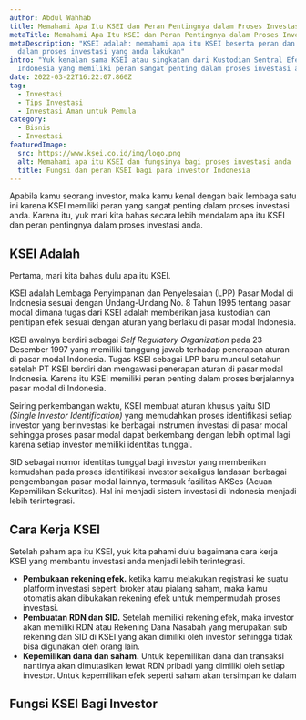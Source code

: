 ```yaml
---
author: Abdul Wahhab
title: Memahami Apa Itu KSEI dan Peran Pentingnya dalam Proses Investasi Anda
metaTitle: Memahami Apa Itu KSEI dan Peran Pentingnya dalam Proses Investasi Anda
metaDescription: "KSEI adalah: memahami apa itu KSEI beserta peran dan fungsinya
  dalam proses investasi yang anda lakukan"
intro: "Yuk kenalan sama KSEI atau singkatan dari Kustodian Sentral Efek
  Indonesia yang memiliki peran sangat penting dalam proses investasi anda. "
date: 2022-03-22T16:22:07.860Z
tag:
  - Investasi
  - Tips Investasi
  - Investasi Aman untuk Pemula
category:
  - Bisnis
  - Investasi
featuredImage:
  src: https://www.ksei.co.id/img/logo.png
  alt: Memahami apa itu KSEI dan fungsinya bagi proses investasi anda
  title: Fungsi dan peran KSEI bagi para investor Indonesia
---
```

Apabila kamu seorang investor, maka kamu kenal dengan baik lembaga satu ini karena KSEI memiliki peran yang sangat penting dalam proses investasi anda. Karena itu, yuk mari kita bahas secara lebih mendalam apa itu KSEI dan peran pentingnya dalam proses investasi anda. 

## KSEI Adalah

Pertama, mari kita bahas dulu apa itu KSEI. 

KSEI adalah Lembaga Penyimpanan dan Penyelesaian (LPP) Pasar Modal di Indonesia sesuai dengan Undang-Undang No. 8 Tahun 1995 tentang pasar modal dimana tugas dari KSEI adalah memberikan jasa kustodian dan penitipan efek sesuai dengan aturan yang berlaku di pasar modal Indonesia. 

KSEI awalnya berdiri sebagai *Self Regulatory Organization* pada 23 Desember 1997 yang memiliki tanggung jawab terhadap penerapan aturan di pasar modal Indonesia. Tugas KSEI sebagai LPP baru muncul setahun setelah PT KSEI berdiri dan mengawasi penerapan aturan di pasar modal Indonesia. Karena itu KSEI memiliki peran penting dalam proses berjalannya pasar modal di Indonesia. 

Seiring perkembangan waktu, KSEI membuat aturan khusus yaitu SID *(Single Investor Identification)* yang memudahkan proses identifikasi setiap investor yang berinvestasi ke berbagai instrumen investasi di pasar  modal sehingga proses pasar modal dapat berkembang dengan lebih optimal lagi karena setiap investor memiliki identitas tunggal.

SID sebagai nomor identitas tunggal bagi investor yang memberikan kemudahan pada proses identifikasi investor sekaligus landasan berbagai pengembangan pasar modal lainnya, termasuk fasilitas AKSes (Acuan Kepemilikan Sekuritas). Hal ini menjadi sistem investasi di Indonesia menjadi lebih terintegrasi. 

## Cara Kerja KSEI

Setelah paham apa itu KSEI, yuk kita pahami dulu bagaimana cara kerja KSEI yang membantu investasi anda menjadi lebih terintegrasi.

* **Pembukaan rekening efek.** ketika kamu melakukan registrasi ke suatu platform investasi seperti broker atau pialang saham, maka kamu otomatis akan dibukakan rekening efek untuk mempermudah proses investasi. 
* **Pembuatan RDN dan SID.** Setelah memiliki rekening efek, maka investor akan memiliki RDN atau Rekening Dana Nasabah yang merupakan sub rekening dan SID di KSEI yang akan dimiliki oleh investor sehingga tidak bisa digunakan oleh orang lain. 
* **Kepemilikan dana dan saham.** Untuk kepemilikan dana dan transaksi nantinya akan dimutasikan lewat RDN pribadi yang dimiliki oleh setiap investor. Untuk kepemilikan efek seperti saham akan tersimpan ke dalam 

## Fungsi KSEI Bagi Investor